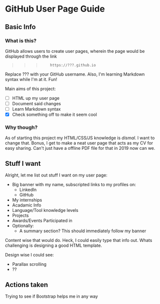 # GitHub User Page Guide
## Basic Info
### What is this?

GitHub allows users to create user pages, wherein the page would be displayed through the link 
>>>         https://???.github.io 
Replace ??? with your GitHub username.
Also, I'm learning Markdown syntax while I'm at it. Fun!

Main aims of this project:
- [ ] HTML up my user page
- [ ] Document said changes
- [ ] Learn Markdown syntax
- [x] Check something off to make it seem cool

### Why though?

As of starting this project my HTML/CSS/JS knowledge is *dismal*. I want to change that.
Bonus, I get to make a neat user page that acts as my CV for easy sharing. Can't just have a offline PDF file for that in 2019 now can we.

## Stuff I want

Alright, let me list out stuff I want on my user page:

- Big banner with my name, subscripted links to my profiles on:
  - LinkedIn
  - GitHub
- My internships
- Acadamic Info
- Language/Tool knowledge levels
- Projects
- Awards/Events Participated in
- Optionally:
  - A summary section? This should immediately follow my banner

 Content wise that would do. Heck, I could easily type that info out. Whats challenging is designing a good HTML template.

 Design wise I could see:
 - Parallax scrolling
 - ??
 
 ## Actions taken
 
 Trying to see if Bootstrap helps me in any way

 


